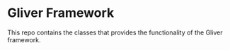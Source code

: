 # Gliver Framework
This repo contains the classes that provides the functionality of the Gliver framework.

